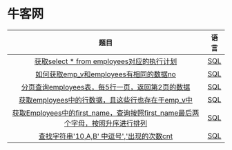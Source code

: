 # 牛客网

| 题目 | 语言 |
| :----: | :----: |
| [获取select * from employees对应的执行计划](https://www.nowcoder.com/practice/18f30bb19fd34abebcf7e6397c7fb5d8?tpId=82&tqId=29799&tPage=1&rp=&ru=/ta/sql&qru=/ta/sql/question-ranking) | [SQL](https://github.com/MuShiHuaShang/NowCoder/blob/master/SQL/%E8%8E%B7%E5%8F%96select%E5%AF%B9%E5%BA%94%E7%9A%84%E6%89%A7%E8%A1%8C%E8%AE%A1%E5%88%92.md) |
| [如何获取emp_v和employees有相同的数据no](https://www.nowcoder.com/practice/2435cc7b43c94d3b88ffbcfadc0241de?tpId=82&tqId=29815&tPage=1&rp=&ru=/ta/sql&qru=/ta/sql/question-ranking) | [SQL](https://github.com/MuShiHuaShang/NowCoder/blob/master/SQL/%E8%8E%B7%E5%8F%96emp_v%E5%92%8Cemployees%E7%9B%B8%E5%90%8C%E7%9A%84%E6%95%B0%E6%8D%AE.md) |
| [分页查询employees表，每5行一页，返回第2页的数据](https://www.nowcoder.com/practice/f24966e0cb8a49c192b5e65339bc8c03?tpId=82&tqId=29823&tPage=1&rp=&ru=/ta/sql&qru=/ta/sql/question-ranking) | [SQL](https://github.com/MuShiHuaShang/NowCoder/blob/master/SQL/%E5%88%86%E9%A1%B5%E6%9F%A5%E8%AF%A2employees%E8%A1%A8%EF%BC%8C%E6%AF%8F5%E8%A1%8C%E4%B8%80%E9%A1%B5%EF%BC%8C%E8%BF%94%E5%9B%9E%E7%AC%AC2%E9%A1%B5%E7%9A%84%E6%95%B0%E6%8D%AE.md) |
| [获取employees中的行数据，且这些行也存在于emp_v中](https://www.nowcoder.com/practice/2556c1fcc92c490d9bf331ab07dfb7dc?tpId=82&tqId=29826&tPage=1&rp=&ru=/ta/sql&qru=/ta/sql/question-ranking) | [SQL](https://github.com/MuShiHuaShang/NowCoder/blob/master/SQL/%E8%8E%B7%E5%8F%96employees%E4%B8%AD%E7%9A%84%E8%A1%8C%E6%95%B0%E6%8D%AE%EF%BC%8C%E4%B8%94%E8%BF%99%E4%BA%9B%E8%A1%8C%E4%B9%9F%E5%AD%98%E5%9C%A8%E4%BA%8Eemp_v%E4%B8%AD.md) |
| [获取Employees中的first_name，查询按照first_name最后两个字母，按照升序进行排列](https://www.nowcoder.com/practice/74d90728827e44e2864cce8b26882105?tpId=82&tqId=29820&tPage=1&rp=&ru=/ta/sql&qru=/ta/sql/question-ranking) | [SQL](https://github.com/MuShiHuaShang/NowCoder/blob/master/SQL/%E8%8E%B7%E5%8F%96Employees%E4%B8%AD%E7%9A%84first_name%EF%BC%8C%E6%9F%A5%E8%AF%A2%E6%8C%89%E7%85%A7first_name%E6%9C%80%E5%90%8E%E4%B8%A4%E4%B8%AA%E5%AD%97%E6%AF%8D%E5%8D%87%E5%BA%8F%E8%BF%9B%E8%A1%8C%E6%8E%92%E5%88%97.md) |
| [查找字符串'10,A,B' 中逗号','出现的次数cnt](https://www.nowcoder.com/practice/e3870bd5d6744109a902db43c105bd50?tpId=82&tqId=29819&tPage=1&rp=&ru=/ta/sql&qru=/ta/sql/question-ranking) | [SQL](https://github.com/MuShiHuaShang/NowCoder/blob/master/SQL/%E6%9F%A5%E6%89%BE%E5%AD%97%E7%AC%A6%E4%B8%B2'10%2CA%2CB'%20%E4%B8%AD%E9%80%97%E5%8F%B7'%2C'%E5%87%BA%E7%8E%B0%E7%9A%84%E6%AC%A1%E6%95%B0cnt.md) |